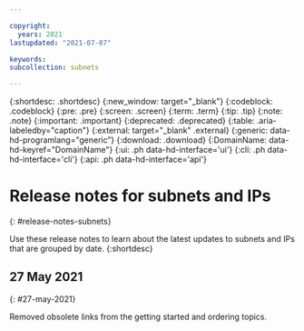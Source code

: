 ```yaml
---

copyright:
  years: 2021
lastupdated: "2021-07-07"

keywords:
subcollection: subnets

---
```

{:shortdesc: .shortdesc}
{:new_window: target="_blank"}
{:codeblock: .codeblock}
{:pre: .pre}
{:screen: .screen}
{:term: .term}
{:tip: .tip}
{:note: .note}
{:important: .important}
{:deprecated: .deprecated}
{:table: .aria-labeledby="caption"}
{:external: target="_blank" .external}
{:generic: data-hd-programlang="generic”}
{:download: .download}
{:DomainName: data-hd-keyref="DomainName"}
{:ui: .ph data-hd-interface='ui'}
{:cli: .ph data-hd-interface='cli'}
{:api: .ph data-hd-interface='api'}


# Release notes for subnets and IPs
{: #release-notes-subnets}

Use these release notes to learn about the latest updates to subnets and IPs that are grouped by date.
{:shortdesc}

## 27 May 2021
{: #27-may-2021}

Removed obsolete links from the getting started and ordering topics.  
